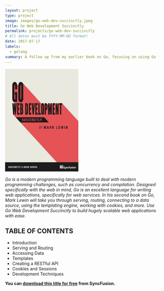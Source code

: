 ```yaml
---
layout: project
type: project
image: images/go-web-dev-succinctly.jpeg
title: Go Web Development Succinctly
permalink: projects/go-web-dev-succinctly
# All dates must be YYYY-MM-DD format!
date: 2017-07-17
labels:
  - golang
summary: A follow up from my earlier book on Go, focusing on using Go for web development and building APIs.
---
```


<img class="ui medium right floated rounded image" src="../images/go-web-dev-succinctly.jpeg">

_Go is a modern programming language built to deal with modern programming challenges, such as concurrency and compilation. Designed specifically with the web in mind, Go is an excellent language for writing web applications, specifically for web services. In his second book on Go, Mark Lewin will take you through serving, routing, connecting to a data source, using the templating engine, working with cookies, and more. Use Go Web Development Succinctly to build hugely scalable web applications with ease._

## TABLE OF CONTENTS

- Introduction
- Serving and Routing
- Accessing Data
- Templates
- Creating a RESTful API
- Cookies and Sessions
- Development Techniques

**You can [download this title for free](https://www.syncfusion.com/succinctly-free-ebooks/confirmation/go-web-development) from SyncFusion.**
